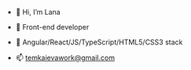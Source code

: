 - 👋 Hi, I’m Lana
- 👾 Front-end developer
- 👀 Angular/React/JS/TypeScript/HTML5/CSS3 stack

- 📫 temkaievawork@gmail.com

<!---
lanebx/lanebx is a ✨ special ✨ repository because its `README.md` (this file) appears on your GitHub profile.
You can click the Preview link to take a look at your changes.
--->
